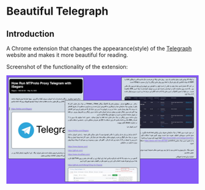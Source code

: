 # Beautiful Telegraph

## Introduction

A Chrome extension that changes the appearance(style) of the [Telegraph](https://telegra.ph/) website and makes it more beautiful for reading.

Screenshot of the functionality of the extension:

![alt text](./assets/demo.jpeg)
